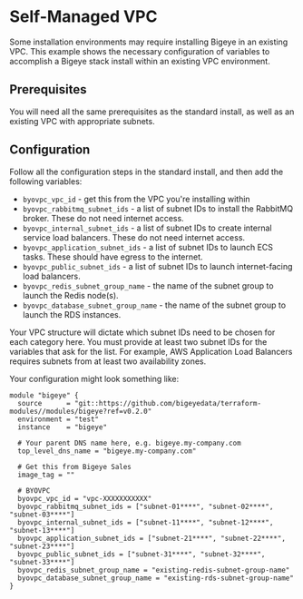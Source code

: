 # Self-Managed VPC

Some installation environments may require installing
Bigeye in an existing VPC. This example shows the necessary
configuration of variables to accomplish a Bigeye stack
install within an existing VPC environment.

## Prerequisites

You will need all the same prerequisites as the standard
install, as well as an existing VPC with appropriate subnets.

## Configuration

Follow all the configuration steps in the standard install,
and then add the following variables:

* `byovpc_vpc_id` - get this from the VPC you're installing within
* `byovpc_rabbitmq_subnet_ids` - a list of subnet IDs to install the RabbitMQ broker. These do not need internet access.
* `byovpc_internal_subnet_ids` - a list of subnet IDs to create internal service load balancers. These do not need internet access.
* `byovpc_application_subnet_ids` - a list of subnet IDs to launch ECS tasks. These should have egress to the internet.
* `byovpc_public_subnet_ids` - a list of subnet IDs to launch internet-facing load balancers.
* `byovpc_redis_subnet_group_name` - the name of the subnet group to launch the Redis node(s).
* `byovpc_database_subnet_group_name` - the name of the subnet group to launch the RDS instances.

Your VPC structure will dictate which subnet IDs need to be
chosen for each category here. You must provide at least two
subnet IDs for the variables that ask for the list. For example,
AWS Application Load Balancers requires subnets from at least
two availability zones.

Your configuration might look something like:

```hcl
module "bigeye" {
  source      = "git::https://github.com/bigeyedata/terraform-modules//modules/bigeye?ref=v0.2.0"
  environment = "test"
  instance    = "bigeye"

  # Your parent DNS name here, e.g. bigeye.my-company.com
  top_level_dns_name = "bigeye.my-company.com"

  # Get this from Bigeye Sales
  image_tag = ""

  # BYOVPC
  byovpc_vpc_id = "vpc-XXXXXXXXXXX"
  byovpc_rabbitmq_subnet_ids = ["subnet-01****", "subnet-02****", "subnet-03****"]
  byovpc_internal_subnet_ids = ["subnet-11****", "subnet-12****", "subnet-13****"]
  byovpc_application_subnet_ids = ["subnet-21****", "subnet-22****", "subnet-23****"]
  byovpc_public_subnet_ids = ["subnet-31****", "subnet-32****", "subnet-33****"]
  byovpc_redis_subnet_group_name = "existing-redis-subnet-group-name"
  byovpc_database_subnet_group_name = "existing-rds-subnet-group-name"
}
```

